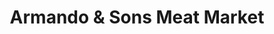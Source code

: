 ---
title: "Armando & Sons Meat Market"
url: /providence/armando-and-sons-meat-market/
shop: supermarket
---